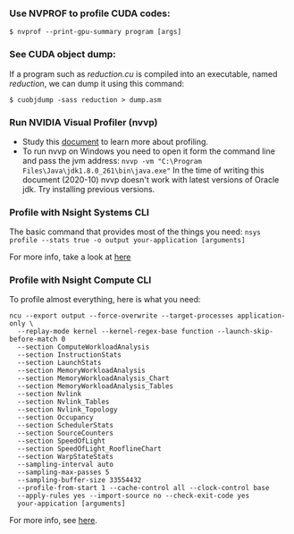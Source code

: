 ### Use NVPROF to profile CUDA codes:

```
$ nvprof --print-gpu-summary program [args]
```

### See CUDA object dump:

If a program such as _reduction.cu_ is compiled into an executable, named _reduction_, we can dump it using this command:
```
$ cuobjdump -sass reduction > dump.asm
```

### Run NVIDIA Visual Profiler (nvvp)

- Study this [document](https://docs.nvidia.com/cuda/pdf/CUDA_Profiler_Users_Guide.pdf) to learn more about profiling. 
- To run nvvp on Windows you need to open it form the command line and pass the jvm address:
`nvvp -vm "C:\Program Files\Java\jdk1.8.0_261\bin\java.exe"`
In the time of writing this document (2020-10) nvvp doesn't work with latest versions of Oracle jdk. Try installing previous versions.

### Profile with Nsight Systems CLI

The basic command that provides most of the things you need:
`nsys profile --stats true -o output your-application [arguments]`

For more info, take a look at [here](https://docs.nvidia.com/nsight-systems/UserGuide/index.html)

### Profile with Nsight Compute CLI

To profile almost everything, here is what you need:
```
ncu --export output --force-overwrite --target-processes application-only \
  --replay-mode kernel --kernel-regex-base function --launch-skip-before-match 0 
  --section ComputeWorkloadAnalysis
  --section InstructionStats
  --section LaunchStats
  --section MemoryWorkloadAnalysis
  --section MemoryWorkloadAnalysis_Chart
  --section MemoryWorkloadAnalysis_Tables
  --section Nvlink
  --section Nvlink_Tables
  --section Nvlink_Topology
  --section Occupancy
  --section SchedulerStats
  --section SourceCounters
  --section SpeedOfLight
  --section SpeedOfLight_RooflineChart
  --section WarpStateStats
  --sampling-interval auto
  --sampling-max-passes 5
  --sampling-buffer-size 33554432
  --profile-from-start 1 --cache-control all --clock-control base 
  --apply-rules yes --import-source no --check-exit-code yes 
  your-appication [arguments]
```

For more info, see [here](https://docs.nvidia.com/nsight-compute/NsightCompute/index.html).
